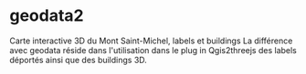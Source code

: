 # geodata2
Carte interactive 3D du Mont Saint-Michel, labels et buildings
La différence avec geodata réside dans l'utilisation dans le plug in Qgis2threejs des labels déportés ainsi que des buildings 3D.
